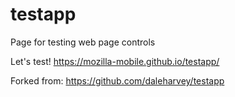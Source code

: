 testapp
========

Page for testing web page controls

Let's test!
https://mozilla-mobile.github.io/testapp/

Forked from:
https://github.com/daleharvey/testapp
